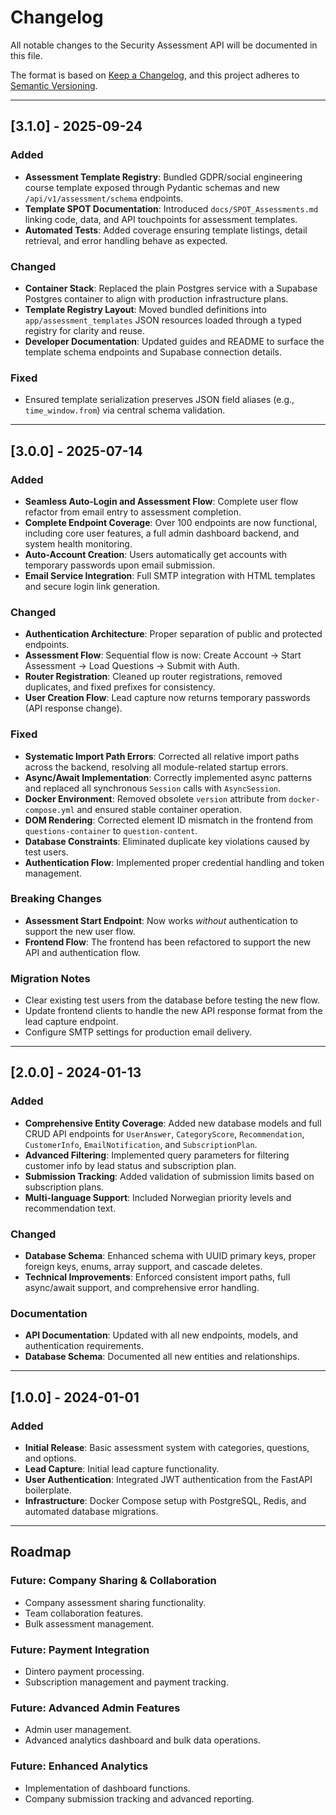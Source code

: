 # Changelog

All notable changes to the Security Assessment API will be documented in this file.

The format is based on [Keep a Changelog](https://keepachangelog.com/en/1.0.0/),
and this project adheres to [Semantic Versioning](https://semver.org/spec/v2.0.0.html).

---

## [3.1.0] - 2025-09-24

### Added

- **Assessment Template Registry**: Bundled GDPR/social engineering course template exposed through Pydantic schemas and new `/api/v1/assessment/schema` endpoints.
- **Template SPOT Documentation**: Introduced `docs/SPOT_Assessments.md` linking code, data, and API touchpoints for assessment templates.
- **Automated Tests**: Added coverage ensuring template listings, detail retrieval, and error handling behave as expected.

### Changed

- **Container Stack**: Replaced the plain Postgres service with a Supabase Postgres container to align with production infrastructure plans.
- **Template Registry Layout**: Moved bundled definitions into `app/assessment_templates` JSON resources loaded through a typed registry for clarity and reuse.
- **Developer Documentation**: Updated guides and README to surface the template schema endpoints and Supabase connection details.

### Fixed

- Ensured template serialization preserves JSON field aliases (e.g., `time_window.from`) via central schema validation.

---

## [3.0.0] - 2025-07-14

### Added

- **Seamless Auto-Login and Assessment Flow**: Complete user flow refactor from email entry to assessment completion.
- **Complete Endpoint Coverage**: Over 100 endpoints are now functional, including core user features, a full admin dashboard backend, and system health monitoring.
- **Auto-Account Creation**: Users automatically get accounts with temporary passwords upon email submission.
- **Email Service Integration**: Full SMTP integration with HTML templates and secure login link generation.

### Changed

- **Authentication Architecture**: Proper separation of public and protected endpoints.
- **Assessment Flow**: Sequential flow is now: Create Account → Start Assessment → Load Questions → Submit with Auth.
- **Router Registration**: Cleaned up router registrations, removed duplicates, and fixed prefixes for consistency.
- **User Creation Flow**: Lead capture now returns temporary passwords (API response change).

### Fixed

- **Systematic Import Path Errors**: Corrected all relative import paths across the backend, resolving all module-related startup errors.
- **Async/Await Implementation**: Correctly implemented async patterns and replaced all synchronous `Session` calls with `AsyncSession`.
- **Docker Environment**: Removed obsolete `version` attribute from `docker-compose.yml` and ensured stable container operation.
- **DOM Rendering**: Corrected element ID mismatch in the frontend from `questions-container` to `question-content`.
- **Database Constraints**: Eliminated duplicate key violations caused by test users.
- **Authentication Flow**: Implemented proper credential handling and token management.

### Breaking Changes

- **Assessment Start Endpoint**: Now works *without* authentication to support the new user flow.
- **Frontend Flow**: The frontend has been refactored to support the new API and authentication flow.

### Migration Notes

- Clear existing test users from the database before testing the new flow.
- Update frontend clients to handle the new API response format from the lead capture endpoint.
- Configure SMTP settings for production email delivery.

---

## [2.0.0] - 2024-01-13

### Added

- **Comprehensive Entity Coverage**: Added new database models and full CRUD API endpoints for `UserAnswer`, `CategoryScore`, `Recommendation`, `CustomerInfo`, `EmailNotification`, and `SubscriptionPlan`.
- **Advanced Filtering**: Implemented query parameters for filtering customer info by lead status and subscription plan.
- **Submission Tracking**: Added validation of submission limits based on subscription plans.
- **Multi-language Support**: Included Norwegian priority levels and recommendation text.

### Changed

- **Database Schema**: Enhanced schema with UUID primary keys, proper foreign keys, enums, array support, and cascade deletes.
- **Technical Improvements**: Enforced consistent import paths, full async/await support, and comprehensive error handling.

### Documentation

- **API Documentation**: Updated with all new endpoints, models, and authentication requirements.
- **Database Schema**: Documented all new entities and relationships.

---

## [1.0.0] - 2024-01-01

### Added

- **Initial Release**: Basic assessment system with categories, questions, and options.
- **Lead Capture**: Initial lead capture functionality.
- **User Authentication**: Integrated JWT authentication from the FastAPI boilerplate.
- **Infrastructure**: Docker Compose setup with PostgreSQL, Redis, and automated database migrations.

---

## Roadmap

### Future: Company Sharing & Collaboration

- Company assessment sharing functionality.
- Team collaboration features.
- Bulk assessment management.

### Future: Payment Integration

- Dintero payment processing.
- Subscription management and payment tracking.

### Future: Advanced Admin Features

- Admin user management.
- Advanced analytics dashboard and bulk data operations.

### Future: Enhanced Analytics

- Implementation of dashboard functions.
- Company submission tracking and advanced reporting.
